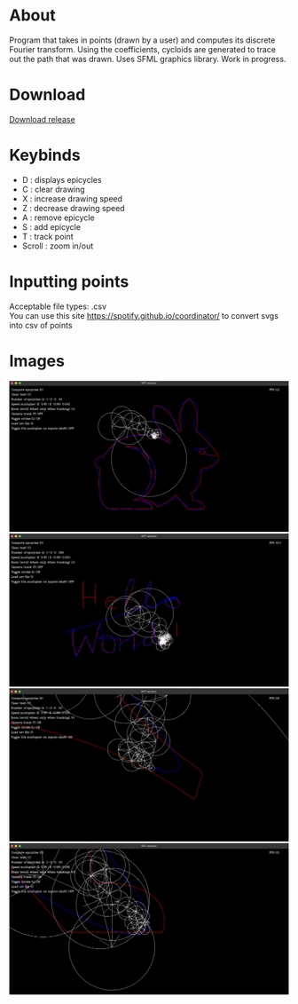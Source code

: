 # About
Program that takes in points (drawn by a user) and computes its discrete Fourier transform. Using the coefficients, cycloids are generated to trace out the path that was drawn. Uses SFML graphics library. Work in progress.

# Download
[Download release](https://github.com/SeaUrc/DFT-Visualizer/releases)

# Keybinds
- D : displays epicycles
- C : clear drawing
- X : increase drawing speed
- Z : decrease drawing speed
- A : remove epicycle
- S : add epicycle
- T : track point
- Scroll : zoom in/out

# Inputting points
Acceptable file types: .csv <br>
You can use this site https://spotify.github.io/coordinator/ to convert svgs into csv of points

# Images
![demo_1](https://github.com/SeaUrc/DFT-Visualizer/blob/main/screenshots/bunny.png?raw=true)
![demo_2](https://github.com/SeaUrc/DFT-Visualizer/blob/main/screenshots/helloWorld.png?raw=true)
![demo_3](https://github.com/SeaUrc/DFT-Visualizer/blob/main/screenshots/zoom1.png?raw=true)
![demo_4](https://github.com/SeaUrc/DFT-Visualizer/blob/main/screenshots/zoom2.png?raw=true)